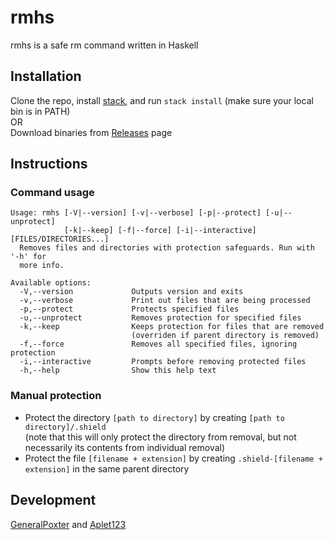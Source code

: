 # rmhs

rmhs is a safe rm command written in Haskell

## Installation
Clone the repo, install [stack](https://github.com/commercialhaskell/stack), and run `stack install` (make sure your local bin is in PATH)  
OR  
Download binaries from [Releases](https://github.com/GeneralPoxter/rmhs/releases) page

## Instructions
### Command usage
```
Usage: rmhs [-V|--version] [-v|--verbose] [-p|--protect] [-u|--unprotect] 
            [-k|--keep] [-f|--force] [-i|--interactive] [FILES/DIRECTORIES...]
  Removes files and directories with protection safeguards. Run with '-h' for
  more info.

Available options:
  -V,--version             Outputs version and exits
  -v,--verbose             Print out files that are being processed
  -p,--protect             Protects specified files
  -u,--unprotect           Removes protection for specified files
  -k,--keep                Keeps protection for files that are removed
                           (overriden if parent directory is removed)
  -f,--force               Removes all specified files, ignoring protection
  -i,--interactive         Prompts before removing protected files
  -h,--help                Show this help text
```
### Manual protection
* Protect the directory `[path to directory]` by creating `[path to directory]/.shield`  
(note that this will only protect the directory from removal, but not necessarily its contents from individual removal)  
* Protect the file `[filename + extension]` by creating `.shield-[filename + extension]` in the same parent directory

## Development
[GeneralPoxter](https://github.com/GeneralPoxter) and [Aplet123](https://aplet.me/)
